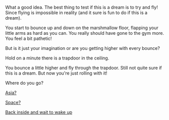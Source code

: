 What a good idea. The best thing to test if this is a dream is to try and fly!
Since flying is impossible in reality (and it sure is fun to do if this is a dream).

You start to bounce up and down on the marshmallow floor, flapping your little arms
as hard as you can. You really should have gone to the gym more. You feel a bit pathetic!

But is it just your imagination or are you getting higher with every bounce?

Hold on a minute there is a trapdoor in the ceiling.

You bounce a little higher and fly through the trapdoor. Still not quite sure if
this is a dream. But now you're just rolling with it!

Where do you go?

[Asia?](./asia/asia.md)

[Space?](./space/space.md)

[Back inside and wait to wake up](../../sleep/marshmallow.md)
